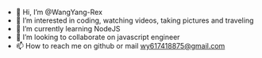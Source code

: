 - 👋 Hi, I’m @WangYang-Rex
- 👀 I’m interested in coding, watching videos, taking pictures and traveling 
- 🌱 I’m currently learning NodeJS
- 💞️ I’m looking to collaborate on javascript engineer
- 📫 How to reach me on github or mail wy617418875@gmail.com

<!---
WangYang-Rex/WangYang-Rex is a ✨ special ✨ repository because its `README.md` (this file) appears on your GitHub profile.
You can click the Preview link to take a look at your changes.
--->
